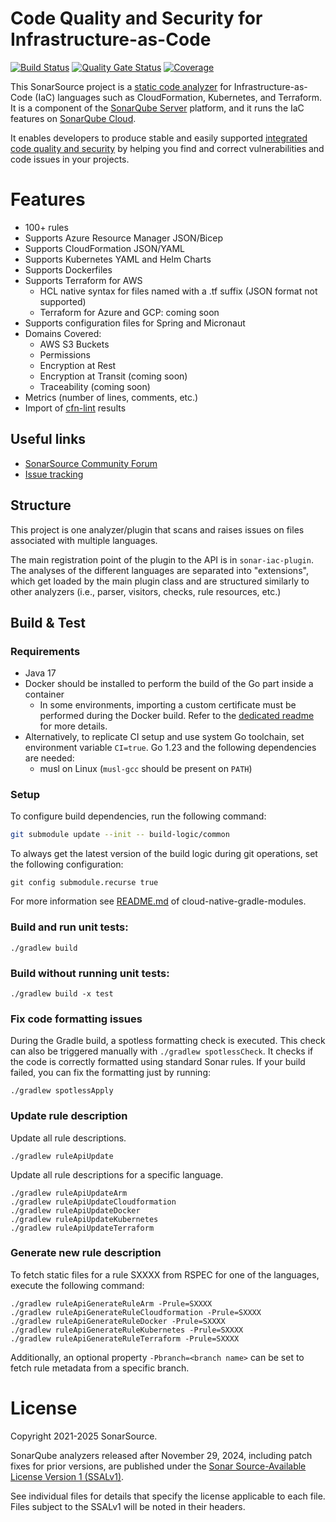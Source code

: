Code Quality and Security for Infrastructure-as-Code
==========
[![Build Status](https://api.cirrus-ci.com/github/SonarSource/sonar-iac.svg?branch=master)](https://cirrus-ci.com/github/SonarSource/sonar-iac)
[![Quality Gate Status](https://sonarcloud.io/api/project_badges/measure?project=org.sonarsource.iac%3Aiac&metric=alert_status)](https://sonarcloud.io/summary/new_code?id=org.sonarsource.iac%3Aiac)
[![Coverage](https://sonarcloud.io/api/project_badges/measure?project=org.sonarsource.iac%3Aiac&metric=coverage)](https://sonarcloud.io/summary/new_code?id=org.sonarsource.iac%3Aiac)

This SonarSource project is a [static code analyzer](https://en.wikipedia.org/wiki/Static_program_analysis) for Infrastructure-as-Code (IaC) languages such as CloudFormation, Kubernetes, and Terraform.
It is a component of the [SonarQube Server](https://www.sonarqube.org/) platform, and it runs the IaC features on [SonarQube Cloud](https://sonarcloud.io/).

It enables developers to produce stable and easily supported [integrated code quality and security](https://www.sonarsource.com/solutions/for-developers/?utm_medium=referral&utm_source=github&utm_campaign=clean-code&utm_content=sonar-iac) by helping you find and correct vulnerabilities and code issues in your projects.

# Features
* 100+ rules
* Supports Azure Resource Manager JSON/Bicep
* Supports CloudFormation JSON/YAML
* Supports Kubernetes YAML and Helm Charts
* Supports Dockerfiles
* Supports Terraform for AWS
  * HCL native syntax for files named with a .tf suffix (JSON format not supported)
  * Terraform for Azure and GCP: coming soon
* Supports configuration files for Spring and Micronaut
* Domains Covered:
  * AWS S3 Buckets
  * Permissions
  * Encryption at Rest
  * Encryption at Transit (coming soon)
  * Traceability (coming soon)
* Metrics (number of lines, comments, etc.)
* Import of [cfn-lint](https://community.sonarsource.com/t/sonarcloud-can-scan-terraform-and-cloudformation-files-cfn-lint-support/48550) results

## Useful links

* [SonarSource Community Forum](https://community.sonarsource.com/)
* [Issue tracking](https://jira.sonarsource.com/projects/SONARIAC)

## Structure
This project is one analyzer/plugin that scans and raises issues on files associated with multiple languages.

The main registration point of the plugin to the API is in `sonar-iac-plugin`. The analyses of the different languages are separated into "extensions", 
which get loaded by the main plugin class and are structured similarly to other analyzers (i.e., parser, visitors, checks, rule resources, etc.)

## Build & Test

### Requirements
* Java 17
* Docker should be installed to perform the build of the Go part inside a container
  * In some environments, importing a custom certificate must be performed during the Docker build. Refer to the [dedicated readme](sonar-helm-for-iac/Readme.md#build-docker-image) for more details.
* Alternatively, to replicate CI setup and use system Go toolchain, set environment variable `CI=true`. Go 1.23 and the following dependencies are needed:
  * musl on Linux (`musl-gcc` should be present on `PATH`)

### Setup
To configure build dependencies, run the following command:

```bash
git submodule update --init -- build-logic/common
```
To always get the latest version of the build logic during git operations, set the following configuration:

```
git config submodule.recurse true
```
For more information see [README.md](https://github.com/SonarSource/cloud-native-gradle-modules/blob/master/README.md) of cloud-native-gradle-modules.

### Build and run unit tests:
```shell
./gradlew build
```

### Build without running unit tests:

```shell
./gradlew build -x test
```

### Fix code formatting issues

During the Gradle build, a spotless formatting check is executed.
This check can also be triggered manually with `./gradlew spotlessCheck`.
It checks if the code is correctly formatted using standard Sonar rules.
If your build failed, you can fix the formatting just by running:

```shell
./gradlew spotlessApply
```

### Update rule description

Update all rule descriptions.

```shell
./gradlew ruleApiUpdate
```

Update all rule descriptions for a specific language.

```shell
./gradlew ruleApiUpdateArm
./gradlew ruleApiUpdateCloudformation
./gradlew ruleApiUpdateDocker
./gradlew ruleApiUpdateKubernetes
./gradlew ruleApiUpdateTerraform
```

### Generate new rule description

To fetch static files for a rule SXXXX from RSPEC for one of the languages, execute the following command:
```shell
./gradlew ruleApiGenerateRuleArm -Prule=SXXXX
./gradlew ruleApiGenerateRuleCloudformation -Prule=SXXXX
./gradlew ruleApiGenerateRuleDocker -Prule=SXXXX
./gradlew ruleApiGenerateRuleKubernetes -Prule=SXXXX
./gradlew ruleApiGenerateRuleTerraform -Prule=SXXXX
```

Additionally, an optional property `-Pbranch=<branch name>` can be set to fetch rule metadata from a specific branch.

# License

Copyright 2021-2025 SonarSource.

SonarQube analyzers released after November 29, 2024, including patch fixes for prior versions,
are published under the [Sonar Source-Available License Version 1 (SSALv1)](LICENSE.txt).

See individual files for details that specify the license applicable to each file.
Files subject to the SSALv1 will be noted in their headers.
